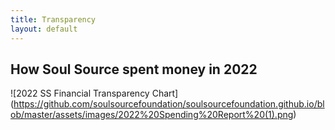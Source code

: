 ```yaml
---
title: Transparency
layout: default
---
```


## How Soul Source spent money in 2022

![2022 SS Financial Transparency Chart]
(https://github.com/soulsourcefoundation/soulsourcefoundation.github.io/blob/master/assets/images/2022%20Spending%20Report%20(1).png)
